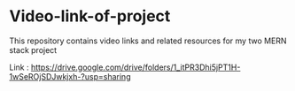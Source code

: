 # Video-link-of-project

This repository contains video links and related resources for my two MERN stack project

Link : https://drive.google.com/drive/folders/1_itPR3Dhi5jPT1H-1wSeROjSDJwkjxh-?usp=sharing
